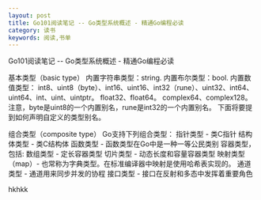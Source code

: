 ```yaml
---
layout: post
title: Go101阅读笔记 -- Go类型系统概述 - 精通Go编程必读
category: 读书
keywords: 阅读,书单
---
```


Go101阅读笔记 -- Go类型系统概述 - 精通Go编程必读


基本类型（basic type）
内置字符串类型：string.
内置布尔类型：bool.
内置数值类型：
int8、uint8（byte）、int16、uint16、int32（rune）、uint32、int64、uint64、int、uint、uintptr。
float32、float64。
complex64、complex128。
注意，byte是uint8的一个内置别名，rune是int32的一个内置别名。 下面将要提到如何声明自定义的类型别名。

组合类型（composite type）
Go支持下列组合类型：
指针类型 - 类C指针
结构体类型 - 类C结构体
函数类型 - 函数类型在Go中是一种一等公民类别
容器类型，包括:
数组类型 - 定长容器类型
切片类型 - 动态长度和容量容器类型
映射类型（map）- 也常称为字典类型。在标准编译器中映射是使用哈希表实现的。
通道类型 - 通道用来同步并发的协程
接口类型 - 接口在反射和多态中发挥着重要角色



hkhkk